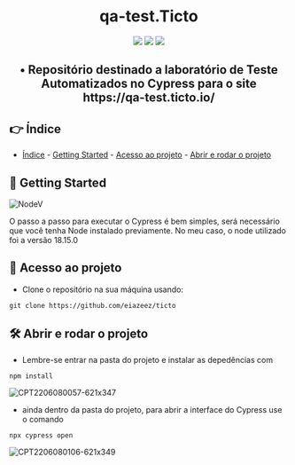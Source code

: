 <h1 align="center"> qa-test.Ticto </h1>

<p align="center">
<img src="https://img.shields.io/badge/LICENSE-MIT-green"/> 
<img src="https://img.shields.io/badge/CYPRESS-12.10.0-SUCCESS"/>
<img src="https://img.shields.io/badge/STATUS-WORKING-yellow"/>
</p>

<h2 align="center"> • Repositório destinado a laboratório de Teste Automatizados no Cypress para o site https://qa-test.ticto.io/ </h2>

## 👉 Índice 

* [Índice](#-índice) - [Getting Started](#-getting-started) - [Acesso ao projeto](#-acesso-ao-projeto) - [Abrir e rodar o projeto](#️-abrir-e-rodar-o-projeto)


## 🏁 Getting Started

![NodeV](https://img.shields.io/badge/NODE.JS-18.15.0-blue)

O passo a passo para executar o Cypress é bem simples, será necessário que você tenha Node instalado previamente. No meu caso, o node utilizado foi a versão 18.15.0

## 📁 Acesso ao projeto

* Clone o repositório na sua máquina usando:
```
git clone https://github.com/eiazeez/ticto
```

## 🛠️ Abrir e rodar o projeto

* Lembre-se entrar na pasta do projeto e instalar as depedências com
```
npm install
```

![CPT2206080057-621x347](https://user-images.githubusercontent.com/92765887/172528698-9dbcfb13-1319-448d-9b3a-b60bb2878b8f.gif)


* ainda dentro da pasta do projeto, para abrir a interface do Cypress use o comando
```
npx cypress open
```
![CPT2206080106-621x349](https://user-images.githubusercontent.com/92765887/172529378-ecf15eec-8443-4a7f-8a84-c3db8304196b.gif)



